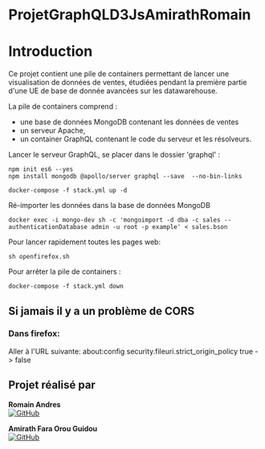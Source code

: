# ProjetGraphQLD3JsAmirathRomain

# Introduction
Ce projet contient une pile de containers permettant de lancer une visualisation de données de ventes, étudiées pendant la première partie d'une UE de base de donnée avancées sur les datawarehouse.

 La pile de containers comprend :      
 
 - une base de données MongoDB contenant les données de ventes
 - un serveur Apache,    
 - un container GraphQL contenant le code du serveur et les résolveurs.

Lancer le serveur GraphQL, se placer dans le dossier 'graphql' :
```
npm init es6 --yes
npm install mongodb @apollo/server graphql --save  --no-bin-links
```
```
docker-compose -f stack.yml up -d
```
Ré-importer les données dans la base de données MongoDB
```
docker exec -i mongo-dev sh -c 'mongoimport -d dba -c sales --authenticationDatabase admin -u root -p example' < sales.bson
```
Pour lancer rapidement toutes les pages web:
```
sh openfirefox.sh
```
Pour arrêter la pile de containers :
```
docker-compose -f stack.yml down
```



## Si jamais il y a un problème de CORS
### Dans firefox:
Aller à l'URL suivante: about:config
security.fileuri.strict_origin_policy true -> false 

## Projet réalisé par

**Romain Andres**  
[![GitHub](https://img.shields.io/badge/GitHub-VendenIX-blue?style=flat-square&logo=github)](https://github.com/VendenIX)

**Amirath Fara Orou Guidou**  
[![GitHub](https://img.shields.io/badge/GitHub-Amirath6-blue?style=flat-square&logo=github)](https://github.com/Amirath6)


